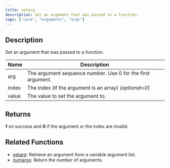 ```yaml
---
title: setarg
description: Set an argument that was passed to a function.
tags: ["core", "arguments", "args"]
---
```


<LowercaseNote />

## Description

Set an argument that was passed to a function.

| Name  | Description                                                 |
| ----- | ----------------------------------------------------------- |
| arg   | The argument sequence number. Use 0 for the first argument. |
| index | The index (if the argument is an array) *(optional=0)*      |
| value | The value to set the argument to.                           |

## Returns

**1** on success and **0** if the argument or the index are invalid.

## Related Functions

- [getarg](getarg): Retrieve an argument from a variable argument list.
- [numargs](numargs): Return the number of arguments.
